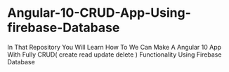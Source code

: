 # Angular-10-CRUD-App-Using-firebase-Database
In That Repository You Will Learn How To We Can Make  A Angular 10 App With Fully CRUD( create read update delete ) Functionality Using Firebase Database  
